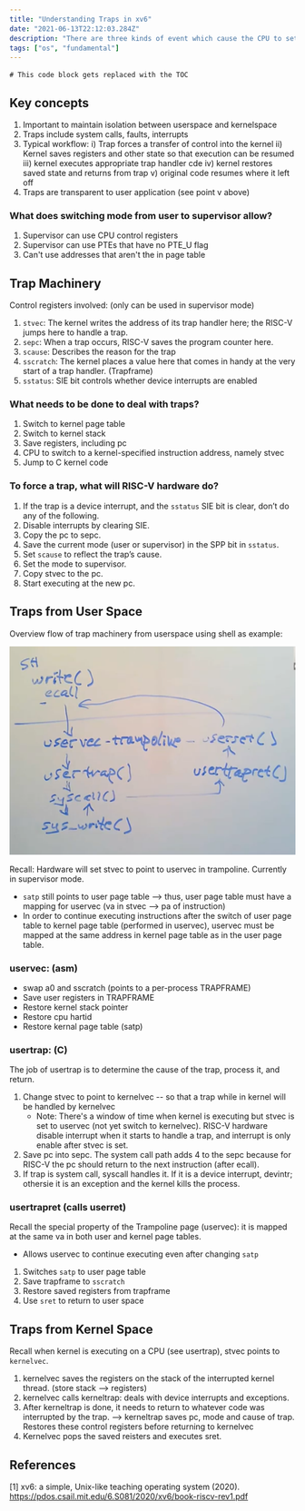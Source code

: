 ```yaml
---
title: "Understanding Traps in xv6"
date: "2021-06-13T22:12:03.284Z"
description: "There are three kinds of event which cause the CPU to set aside ordinary execution of instructions and force a transfer of control to special code that handles the event. "
tags: ["os", "fundamental"]
---
```


```toc
# This code block gets replaced with the TOC
```

## Key concepts

1. Important to maintain isolation between userspace and kernelspace 
2. Traps include system calls, faults, interrupts
3. Typical workflow: i) Trap forces a transfer of control into the kernel ii) Kernel saves registers and other state so that execution can be resumed iii) kernel executes appropriate trap handler cde iv) kernel restores saved state and returns from trap v) original code resumes where it left off 
4. Traps are transparent to user application (see point v above)

### What does switching mode from user to supervisor allow?

1. Supervisor can use CPU control registers
2. Supervisor can use PTEs that have no PTE_U flag
3. Can't use addresses that aren't the in page table

## Trap Machinery 
Control registers involved: (only can be used in supervisor mode)

1. `stvec`: The kernel writes the address of its trap handler here; the RISC-V jumps here to handle a trap.
2. `sepc`: When a trap occurs, RISC-V saves the program counter here.
3. `scause`: Describes the reason for the trap
4. `sscratch`: The kernel places a value here that comes in handy at the very start of a trap handler. (Trapframe)
5. `sstatus`: SIE bit controls whether device interrupts are enabled

### What needs to be done to deal with traps? 

1. Switch to kernel page table
2. Switch to kernel stack 
3. Save registers, including pc 
4. CPU to switch to a kernel-specified instruction address, namely stvec
5. Jump to C kernel code

### To force a trap, what will RISC-V hardware do? 
1. If the trap is a device interrupt, and the `sstatus` SIE bit is clear, don’t do any of the following.
2. Disable interrupts by clearing SIE.
3. Copy the pc to sepc.
4. Save the current mode (user or supervisor) in the SPP bit in `sstatus`.
5. Set `scause` to reflect the trap’s cause.
6. Set the mode to supervisor.
7. Copy stvec to the pc.
8. Start executing at the new pc.


## Traps from User Space
Overview flow of trap machinery from userspace using shell as example: 

![Write syscall from shell](./trap-sh-example.png)

Recall: Hardware will set stvec to point to uservec in trampoline. Currently in supervisor mode. 

- `satp` still points to user page table  --> thus, user page table must have a mapping for uservec (va in stvec --> pa of instruction)
- In order to continue executing instructions after the switch of user page table to kernel page table (performed in uservec), uservec must be mapped at the same address in kernel page table as in the user page table. 

### uservec: (asm)

- swap a0 and sscratch (points to a per-process TRAPFRAME)
- Save user registers in TRAPFRAME
- Restore kernel stack pointer
- Restore cpu hartid
- Restore kernal page table (satp)

### usertrap: (C)
The job of usertrap is to determine the cause of the trap, process it, and return. 

1. Change stvec to point to kernelvec -- so that a trap while in kernel will be handled by kernelvec 
   - Note: There's a window of time when kernel is executing but stvec is set to uservec (not yet switch to kernelvec). RISC-V hardware disable interrupt when it starts to handle a trap, and interrupt is only enable after stvec is set. 
2. Save pc into sepc. The system call path adds 4 to the sepc because  for RISC-V the pc should return to the next instruction (after ecall). 
3. If trap is system call, syscall handles it. If it is a device interrupt, devintr; othersie it is an exception and the kernel kills the process.

### usertrapret (calls userret)

Recall the special property of the Trampoline page (uservec): it is mapped at the same va in both user and kernel page tables. 
- Allows uservec to continue executing even after changing `satp` 

1. Switches `satp` to user page table
2. Save trapframe to `sscratch` 
3. Restore saved registers from trapframe 
4. Use `sret` to return to user space

## Traps from Kernel Space

Recall when kernel is executing on a CPU (see usertrap), stvec points to `kernelvec`. 

1. kernelvec saves the registers on the stack of the interrupted kernel thread. (store stack --> registers)
2. kernelvec calls kerneltrap: deals with device interrupts and exceptions. 
3. After kerneltrap is done, it needs to return to whatever code was interrupted by the trap. --> kerneltrap saves pc, mode and cause of trap. Restores these control registers before returning to kernelvec
4. Kernelvec pops the saved reisters and executes sret. 

## References
[1] xv6: a simple, Unix-like teaching operating system (2020). https://pdos.csail.mit.edu/6.S081/2020/xv6/book-riscv-rev1.pdf